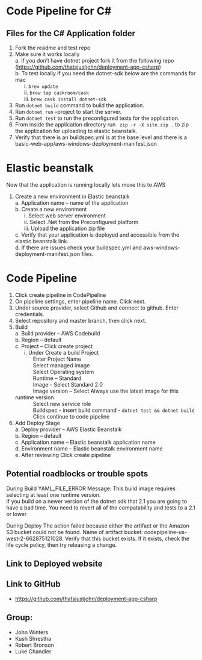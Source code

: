 # Code Pipeline for C#
## Files for the C# Application folder
1.	Fork the readme and test repo <br>
2.	Make sure it works locally<br>
a. 	If you don’t have dotnet project fork it from the following repo (https://github.com/thatsjustjohn/deployment-app-csharp)<br>
b.	To test locally if you need the dotnet-sdk below are the commands for mac<br>
&nbsp;&nbsp;&nbsp;&nbsp;&nbsp;&nbsp;i.	`brew update`<br>
&nbsp;&nbsp;&nbsp;&nbsp;&nbsp;&nbsp;ii.	`brew tap caskroom/cask`<br>
&nbsp;&nbsp;&nbsp;&nbsp;&nbsp;&nbsp;iii.	`brew cask install dotnet-sdk `<br>
3.	Run `dotnet build` command to build the application.
4.	Run `dotnet run` –project <project name> to start the server.
5.	Run `dotnet test` to run the preconfigured tests for the application.
6.	From inside the application directory run ` zip -r -X site.zip .` to zip the application for uploading to elastic beanstalk.
7.	Verify that there is an buildspec.yml is at the base level and there is a basic-web-app/aws-windows-deployment-manifest.json

# Elastic beanstalk 
Now that the application is running locally lets move this to AWS
1.	Create a new environment in Elastic beanstalk<br>
a.	Application name – name of the application<br>
b.	Create a new environment<br>
&nbsp;&nbsp;&nbsp;&nbsp;&nbsp;&nbsp;i.	Select web server environment<br>
&nbsp;&nbsp;&nbsp;&nbsp;&nbsp;&nbsp;ii.	Select .Net from the Preconfigured platform<br>
&nbsp;&nbsp;&nbsp;&nbsp;&nbsp;&nbsp;iii. Upload the application zip file<br>
c.	Verify that your application is deployed and accessible from the elastic beanstalk link.<br>
d.	If there are issues check your buildspec.yml and aws-windows-deployment-manifest.json files.<br>

# Code Pipeline
1.	Click create pipeline in CodePipeline <br>
2.	On pipeline settings, enter pipeline name. Click next.<br>
3.	Under source provider, select Github and connect to github. Enter credentials.<br>
4.	Select repository and master branch, then click next.<br>
5.	Build <br>
a.	Build provider – AWS Codebuild<br>
b.	Region – default <br>
c.	Project – Click create project <br>
&nbsp;&nbsp;&nbsp;&nbsp;&nbsp;&nbsp;i.	Under Create a build Project <br>
	&nbsp;&nbsp;&nbsp;&nbsp;&nbsp;&nbsp;&nbsp;&nbsp;&nbsp;&nbsp;&nbsp;&nbsp;Enter Project Name <br>
    &nbsp;&nbsp;&nbsp;&nbsp;&nbsp;&nbsp;&nbsp;&nbsp;&nbsp;&nbsp;&nbsp;&nbsp;Select managed image <br>
	&nbsp;&nbsp;&nbsp;&nbsp;&nbsp;&nbsp;&nbsp;&nbsp;&nbsp;&nbsp;&nbsp;&nbsp;Select Operating system <br>
	&nbsp;&nbsp;&nbsp;&nbsp;&nbsp;&nbsp;&nbsp;&nbsp;&nbsp;&nbsp;&nbsp;&nbsp;Runtime – Standard <br>
	&nbsp;&nbsp;&nbsp;&nbsp;&nbsp;&nbsp;&nbsp;&nbsp;&nbsp;&nbsp;&nbsp;&nbsp;Image – Select Standard 2.0 <br>
	&nbsp;&nbsp;&nbsp;&nbsp;&nbsp;&nbsp;&nbsp;&nbsp;&nbsp;&nbsp;&nbsp;&nbsp;Image version – Select Always use the latest image for this runtime version <br>
	&nbsp;&nbsp;&nbsp;&nbsp;&nbsp;&nbsp;&nbsp;&nbsp;&nbsp;&nbsp;&nbsp;&nbsp;Select new service role <br>
	&nbsp;&nbsp;&nbsp;&nbsp;&nbsp;&nbsp;&nbsp;&nbsp;&nbsp;&nbsp;&nbsp;&nbsp;Buildspec - insert build command - `dotnet test && dotnet build` <br>
	&nbsp;&nbsp;&nbsp;&nbsp;&nbsp;&nbsp;&nbsp;&nbsp;&nbsp;&nbsp;&nbsp;&nbsp;Click continue to code pipeline <br>
6.	Add Deploy Stage<br>
a.	Deploy provider – AWS Elastic Beanstalk<br>
b.	Region – default<br>
c.	Application name – Elastic beanstalk application name<br>
d.	Environment name – Elastic beanstalk environment name<br>
e.	After reviewing Click create pipeline<br>

## Potential roadblocks or trouble spots
During Build
YAML_FILE_ERROR Message: This build image requires selecting at least one runtime version.  
If you build on a newer version of the dotnet sdk that 2.1 you are going to have a bad time.  You need to revert all of the compatability and tests to a 2.1 or lower

During Deploy
The action failed because either the artifact or the Amazon S3 bucket could not be found. Name of artifact bucket: codepipeline-us-west-2-662875121028. Verify that this bucket exists. If it exists, check the life cycle policy, then try releasing a change.

## Link to Deployed website


## Link to GitHub
- https://github.com/thatsjustjohn/deployment-app-csharp

## Group:
* John Winters
* Kush Shrestha
* Robert Bronson
* Luke Chandler

